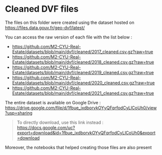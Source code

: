 # Cleaned DVF files

The files on this folder were created using the dataset hosted on https://files.data.gouv.fr/geo-dvf/latest/

You can access the raw version of each file with the list below :
- https://github.com/M2-CYU-Real-Estate/datasets/blob/main/dvf/cleaned/2017_cleaned.csv.gz?raw=true
- https://github.com/M2-CYU-Real-Estate/datasets/blob/main/dvf/cleaned/2018_cleaned.csv.gz?raw=true
- https://github.com/M2-CYU-Real-Estate/datasets/blob/main/dvf/cleaned/2019_cleaned.csv.gz?raw=true
- https://github.com/M2-CYU-Real-Estate/datasets/blob/main/dvf/cleaned/2020_cleaned.csv.gz?raw=true
- https://github.com/M2-CYU-Real-Estate/datasets/blob/main/dvf/cleaned/2021_cleaned.csv.gz?raw=true

The entire dataset is available on Google Drive : https://drive.google.com/file/d/1fbue_ixdborvkOYyQFqrfodCyLlCoUh0/view?usp=sharing
> To directly download, use this link instead : https://docs.google.com/uc?export=download&id=1fbue_ixdborvkOYyQFqrfodCyLlCoUh0&export=download

Moreover, the notebooks that helped creating those files are also present
